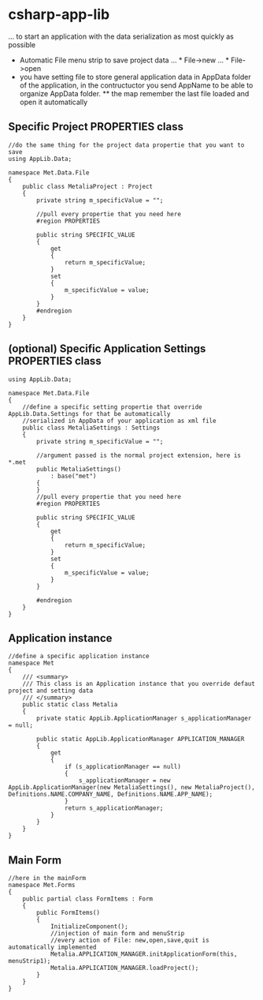 # csharp-app-lib
... to start an application with the data serialization as most quickly as possible
* Automatic File menu strip to save project data
... * File->new
... * File->open
* you have setting file to store general application data in AppData folder of the application, in the contructuctor you send AppName to be able to organize AppData folder.
** the map remember the last file loaded and open it automatically 


## Specific Project PROPERTIES class
    //do the same thing for the project data propertie that you want to save
    using AppLib.Data;
    
    namespace Met.Data.File
    {
        public class MetaliaProject : Project
        {
            private string m_specificValue = "";
            
            //pull every propertie that you need here
            #region PROPERTIES
    
            public string SPECIFIC_VALUE
            {
                get
                {
                    return m_specificValue;
                }
                set
                {
                    m_specificValue = value;
                }
            }
            #endregion
        }
    }
## (optional) Specific Application Settings PROPERTIES class
    using AppLib.Data;
    
    namespace Met.Data.File
    {
        //define a specific setting propertie that override AppLib.Data.Settings for that be automatically
        //serialized in AppData of your application as xml file
        public class MetaliaSettings : Settings
        {
            private string m_specificValue = "";
            
            //argument passed is the normal project extension, here is *.met
            public MetaliaSettings()
                : base("met")
            {
            }
            //pull every propertie that you need here
            #region PROPERTIES
    
            public string SPECIFIC_VALUE
            {
                get
                {
                    return m_specificValue;
                }
                set
                {
                    m_specificValue = value;
                }
            }
    
            #endregion
        }
    }
## Application instance
    //define a specific application instance
    namespace Met
    {
        /// <summary>
        /// This class is an Application instance that you override defaut project and setting data
        /// </summary>
        public static class Metalia
        {
            private static AppLib.ApplicationManager s_applicationManager = null;
            
            public static AppLib.ApplicationManager APPLICATION_MANAGER
            {
                get
                {
                    if (s_applicationManager == null)
                    {
                        s_applicationManager = new AppLib.ApplicationManager(new MetaliaSettings(), new MetaliaProject(), Definitions.NAME.COMPANY_NAME, Definitions.NAME.APP_NAME);
                    }
                    return s_applicationManager;
                }
            }
        }
    }
## Main Form    
    //here in the mainForm
    namespace Met.Forms
    {
        public partial class FormItems : Form
        {
            public FormItems()
            {
                InitializeComponent();
                //injection of main form and menuStrip
                //every action of File: new,open,save,quit is automatically implemented
                Metalia.APPLICATION_MANAGER.initApplicationForm(this, menuStrip1);
                Metalia.APPLICATION_MANAGER.loadProject();
            }
        }
    }
